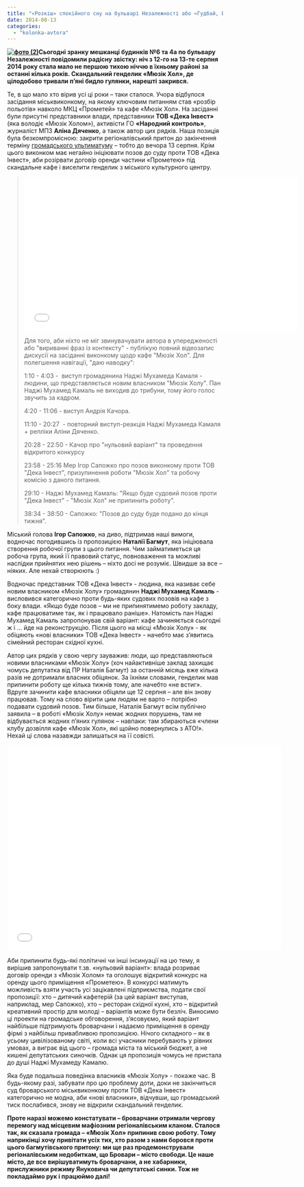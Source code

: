 ```yaml
---
title: "«Розкіш» спокійного сну на бульварі Незалежності або «Гудбай, Багмут!»"
date: 2014-08-13
categories: 
  - "kolonka-avtora"
---
```


**[![фото (2)](https://mpz.brovary.org/wp-content/uploads/2014/08/foto-2.jpg)](https://mpz.brovary.org/wp-content/uploads/2014/08/foto-2.jpg)Сьогодні зранку мешканці будинків №6 та 4а по бульвару Незалежності повідомили радісну звістку: ніч з 12-го на 13-те серпня 2014 року стала мало не першою тихою ніччю в їхньому районі за останні кілька років. Скандальний генделик «Мюзік Хол», де цілодобово тривали п’яні бидло гулянки, нарешті закрився.**

Те, в що мало хто вірив усі ці роки – таки сталося. Учора відбулося засідання міськвиконкому, на якому ключовим питанням став «розбір польотів» навколо МКЦ «Прометей» та кафе «Мюзік Хол». На засіданні були присутні представники влади, представники **ТОВ «Дека Інвест»** (яка володіє «Мюзік Холом»), активісти ГО **«Народний контроль»**, журналіст МПЗ **Аліна Дяченко**, а також автор цих рядків. Наша позиція була безкомпромісною: закрити регіоналівський притон до закінчення терміну [громадського ультиматуму](https://mpz.brovary.org/brovarchani-dali-vladi-10-dniv-na-viselennya-kafe-bagmutiv-z-prometeyu/) – тобто до вечора 13 серпня. Крім цього виконком має негайно ініціювати позов до суду проти ТОВ «Дека Інвест», аби розірвати договір оренди частини «Прометею» під скандальне кафе і виселити генделик з міського культурного центру.

> <iframe src="//www.youtube.com/embed/YhsF0itumb8" width="640" height="360" frameborder="0" allowfullscreen="allowfullscreen"></iframe>
> 
> Для того, аби ніхто не міг звинувачувати автора в упередженості або "вириванні фраз із контексту" - публікую повний відеозапис дискусії на засіданні виконкому щодо кафе "Мюзік Хол". Для полегшення навігації, "даю наводку":
> 
> 1:10 - 4:03 -  виступ громадянина Наджі Мухамеда Камаля - людини, що представляється новим власником "Мюзік Холу". Пан Наджі Мухамед Камаль не виходив до трибуни, тому його голос звучить за кадром.
> 
> 4:20 - 11:06 - виступ Андрія Качора.
> 
> 11:10 - 20:27  - повторний виступ-реакція Наджі Мухамеда Камаля + репліки Аліни Дяченко.
> 
> 20:28 - 22:50 - Качор про "нульовий варіант" та проведення відкритого конкурсу
> 
> 23:58 - 25:16 Мер Ігор Сапожко про позов виконкому проти ТОВ "Дека Інвест", призупинення роботи "Мюзік Хол" та робочу комісію з даного питання.
> 
> 29:10 - Наджі Мухамед Камаль: "Якщо буде судовий позов проти "Дека Інвест" - "Мюзік Хол" не припинить роботу".
> 
> 38:34 - 38:50 - Сапожко: "Позов до суду буде подано до кінця тижня".

Міський голова **Ігор Сапожко**, на диво, підтримав наші вимоги, водночас погодившись із пропозицією **Наталії Багмут**, яка ініціювала створення робочої групи з цього питання. Чим займатиметься ця робоча група, який її правовий статус, повноваження та можливі наслідки прийнятих нею рішень – ніхто досі не розуміє. Швидше за все – ніяких. Але нехай створюють :)

Водночас представник ТОВ «Дека Інвест» - людина, яка називає себе новим власником «Мюзік Холу» громадянин **Наджі Мухамед Камаль** - висловився категорично проти будь-яких судових позовів на кафе з боку влади. «Якщо буде позов – ми не припинятимемо роботу закладу, кафе працюватиме так, як і працювало раніше». Натомість пан Наджі Мухамед Камаль запропонував свій варіант: кафе зачиняється сьогодні ж і … йде на реконструкцію. Після цього на місці «Мюзік Холу» - як обіцяють «нові власники» ТОВ «Дека Інвест» - начебто має з’явитись сімейний ресторан східної кухні.

Автор цих рядків у свою чергу зауважив: люди, що представляються новими власниками «Мюзік Холу» (хоч найактивніше заклад захищає чомусь депутатка від ПР Наталія Багмут) за останній місяць вже кілька разів не дотримали власних обіцянок. За їхніми словами, генделик мав припинити роботу ще кілька тижнів тому, але начебто «не встиг». Вдруге зачинити кафе власники обіцяли ще 12 серпня – але він знову працював. Тому на слово вірити цим людям не варто – потрібно подавати судовий позов. Тим більше, Наталія Багмут всім публічно заявила – в роботі «Мюзік Холу» немає жодних порушень, там не відбувається жодних п’яних гулянок – навпаки: там збираються «члени клубу дозвілля кафе «Мюзік Хол», які щойно повернулись з АТО!». Нехай ці слова назавжди залишаться на її совісті.

<iframe src="//www.youtube.com/embed/00_uWy0492o" width="640" height="480" frameborder="0" allowfullscreen="allowfullscreen"></iframe>

Аби припинити будь-які політичні чи інші інсинуації на цю тему, я вирішив запропонувати т.зв. «нульовий варіант»: влада розриває договір оренди з «Мюзік Холом» та оголошує відкритий конкурс на оренду цього приміщення «Прометею». В конкурсі матимуть можливість взяти участь усі зацікавлені підприємства, подати свої пропозиції: хто – дитячий кафетерій (за цей варіант виступав, наприклад, мер Сапожко), хто – ресторан східної кухні, хто – відкритий креативний простір для молоді – варіантів може бути безліч. Виносимо ці проекти на громадське обговорення, з’ясовуємо, який варіант найбільше підтримують броварчани і надаємо приміщення в оренду фірмі з найбільш привабливою пропозицією. Нічого складного – як в усьому цивілізованому світі, коли всі учасники перебувають у рівних умовах, а виграє від цього – громада міста та міський бюджет, а не кишені депутатських синочків. Однак ця пропозиція чомусь не пристала до душі Наджі Мухамеду Камалю.

Яка буде подальша поведінка власників «Мюзік Холу» - покаже час. В будь-якому разі, забувати про цю проблему доти, доки не закінчиться суд броварського міськвиконкому проти ТОВ «Дека Інвест» категорично не модна, аби «нові власники», відчувши, що громадський тиск послабився, знову не відкрили скандальний генделик.

**Проте наразі можемо констатувати – броварчани отримали чергову перемогу над місцевим мафіозним регіоналівським кланом. Сталося так, як сказала громада – «Мюзік Хол» припинив свою роботу. Тому наприкінці хочу привітати усіх тих, хто разом з нами боровся проти цього багмутівського притону: ми ще раз продемонстрували регіоналівським недобиткам, що Бровари – місто свободи. Це наше місто, де все вирішуватимуть броварчани, а не хабарники, прислужники режиму Януковича чи депутатські синки. Тож не покладаймо рук і працюймо далі!**
